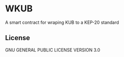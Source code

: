 # WKUB
A smart contract for wraping KUB to a KEP-20 standard

## License
GNU GENERAL PUBLIC LICENSE VERSION 3.0